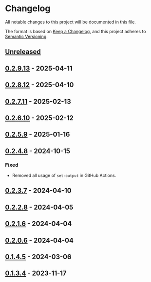# Changelog

All notable changes to this project will be documented in this file.

The format is based on [Keep a Changelog](https://keepachangelog.com/en/1.0.0/),
and this project adheres to [Semantic Versioning](https://semver.org/spec/v2.0.0.html).

## [Unreleased]

## [0.2.9.13] - 2025-04-11

## [0.2.8.12] - 2025-04-10

## [0.2.7.11] - 2025-02-13

## [0.2.6.10] - 2025-02-12

## [0.2.5.9] - 2025-01-16

## [0.2.4.8] - 2024-10-15

### Fixed

- Removed all usage of `set-output` in GitHub Actions.

## [0.2.3.7] - 2024-04-10

## [0.2.2.8] - 2024-04-05

## [0.2.1.6] - 2024-04-04

## [0.2.0.6] - 2024-04-04

## [0.1.4.5] - 2024-03-06

## [0.1.3.4] - 2023-11-17

[unreleased]: https://github.com/Afterlife-Guide/AppSettings.Merge/compare/0.2.9.13...HEAD
[0.2.9.13]: https://github.com/Afterlife-Guide/AppSettings.Merge/compare/0.2.8.12...0.2.9.13
[0.2.8.12]: https://github.com/Afterlife-Guide/AppSettings.Merge/compare/0.2.7.11...0.2.8.12
[0.2.7.11]: https://github.com/Afterlife-Guide/AppSettings.Merge/compare/0.2.6.10...0.2.7.11
[0.2.6.10]: https://github.com/Afterlife-Guide/AppSettings.Merge/compare/0.2.5.9...0.2.6.10
[0.2.5.9]: https://github.com/Afterlife-Guide/AppSettings.Merge/compare/0.2.4.8...0.2.5.9
[0.2.4.8]: https://github.com/Afterlife-Guide/AppSettings.Merge/compare/0.2.3.7...0.2.4.8
[0.2.3.7]: https://github.com/Afterlife-Guide/AppSettings.Merge/compare/0.2.2.8...0.2.3.7
[0.2.2.8]: https://github.com/Afterlife-Guide/AppSettings.Merge/compare/0.2.1.6...0.2.2.8
[0.2.1.6]: https://github.com/Afterlife-Guide/AppSettings.Merge/compare/0.2.0.6...0.2.1.6
[0.2.0.6]: https://github.com/Afterlife-Guide/AppSettings.Merge/compare/0.1.4.5...0.2.0.6
[0.1.4.5]: https://github.com/Afterlife-Guide/AppSettings.Merge/compare/0.1.3.4...0.1.4.5
[0.1.3.4]: https://github.com/Afterlife-Guide/AppSettings.Merge/compare/b9c7c0d263bd538401345ed79e6de5f620e8ddc1...0.1.3.4
